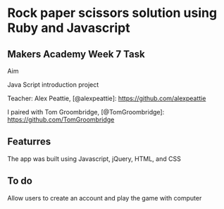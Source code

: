 

Rock paper scissors solution using Ruby and Javascript
=============


Makers Academy Week 7 Task
-------------

Aim

Java Script introduction project

Teacher: Alex Peattie, [@alexpeattie]: https://github.com/alexpeattie

I paired with Tom Groombridge, [@TomGroombridge]: https://github.com/TomGroombridge

Featurres
-------------

The app was built using Javascript, jQuery, HTML, and CSS

To do
-------------

Allow users to create an account and play the game with computer
